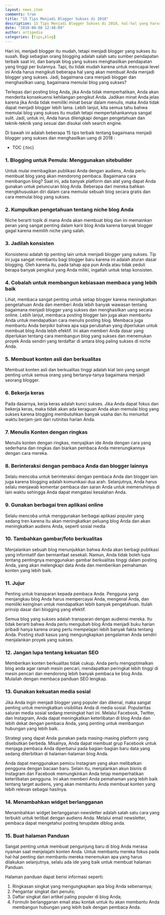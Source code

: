 ```yaml
---
layout: news_item
comments: true
title: "15 Tips Menjadi Blogger Sukses di 2018"
description: 15 Tips Menjadi Blogger Sukses di 2018, hal-hal yang harus diperhatikan dalam memulai blogging dan menjadi blogger yang sukses.
date: "2018-08-08 12:48:09"
author: artipedia
categories: [tips,blog]
---
```


Hari ini, menjadi blogger itu mudah, tetapi menjadi blogger yang sukses itu susah. Bagi sebagian orang blogging adalah salah satu sumber pendapatan terbaik saat ini, dan banyak blog yang sukses menghasilkan pendapatan yang tinggi per bulannya. Tapi, itu tidak mudah karena untuk mencapai level ini Anda harus mengikuti beberapa hal yang akan membuat Anda menjadi blogger yang sukses. Jadi, bagaimana cara menjadi blogger dan menghasilkan uang, bagaimana memulai blog yang sukses?

Terlepas dari posting blog Anda, jika Anda tidak memperhatikan, Anda akan menderita konsekuensi kehilangan pengikut Anda. Jadikan minat Anda jelas karena jika Anda tidak memiliki minat besar dalam menulis, maka Anda tidak dapat menjadi blogger lebih lama. Lebih lanjut, kita semua tahu bahwa memulai blog yang sukses itu mudah tetapi mempertahankannya sangat sulit. Jadi, untuk ini, Anda harus dilengkapi dengan pengetahuan dan teknik-teknik yang sesuai dan disukai oleh search engine.

Di bawah ini adalah beberapa 15 tips terbaik tentang bagaimana menjadi blogger yang sukses dan menghasilkan uang di 2018 :

* TOC
{:toc}

### 1. Blogging untuk Pemula: Menggunakan sitebuilder

Untuk mulai membagikan publikasi Anda dengan audiens, Anda perlu membuat blog yang akan mendorong pembaca. Bagaimana cara membangun blog? Saat ini, ada banyak platform dan alat yang dapat Anda gunakan untuk peluncuran blog Anda. Beberapa dari mereka bahkan mengkhususkan diri dalam cara memulai sebuah blog secara gratis dan cara memulai blog yang sukses.

### 2. Kumpulkan pengetahuan tentang niche blog Anda
Niche berarti topik di mana Anda akan membuat blog dan ini memainkan peran yang sangat penting dalam karir blog Anda karena banyak blogger gagal karena memilih niche yang salah.

### 3. Jadilah konsisten 
Konsistensi adalah tip penting lain untuk menjadi blogger yang sukses. Tip ini juga sangat membantu bagi blogger baru karena ini adalah aturan dasar blogging. Oleh karena itu, pada tahap apa pun Anda atau tidak peduli berapa banyak pengikut yang Anda miliki, ingatlah untuk tetap konsisten.

### 4. Cobalah untuk membangun kebiasaan membaca yang lebih baik
Lihat, membaca sangat penting untuk setiap blogger karena meningkatkan pengetahuan Anda dan memberi Anda lebih banyak wawasan tentang bagaimana menjadi blogger yang sukses dan menghasilkan uang secara online. Lebih lanjut, membaca posting blogger lain juga akan membantu Anda untuk mendapatkan cara menulis posting blog. Membaca juga membantu Anda berpikir bahwa apa saja perubahan yang diperlukan untuk membuat blog Anda lebih efektif. Ini akan memberi Anda dasar yang diperlukan tentang cara membangun blog yang sukses dan menemukan proyek Anda sendiri yang terdaftar di antara blog paling sukses di niche Anda.

### 5. Membuat konten asli dan berkualitas
Membuat konten asli dan berkualitas tinggi adalah kiat lain yang sangat penting untuk semua orang yang bertanya-tanya bagaimana menjadi seorang blogger. 

### 6. Bekerja keras
Pada dasarnya,  kerja keras adalah kunci sukses. Jika Anda dapat fokus dan bekerja keras, maka tidak akan ada keraguan Anda akan memulai blog yang sukses karena blogging membutuhkan banyak usaha dan itu menuntut waktu berjam-jam dari rutinitas harian Anda.

### 7. Menulis Konten dengan ringkas
Menulis konten dengan ringkas, menyajikan ide Anda dengan cara yang sederhana dan ringkas dan biarkan pembaca Anda merenungkannya dengan cara mereka.

### 8. Berinteraksi dengan pembaca Anda dan blogger lainnya
Selalu mencoba untuk berinteraksi dengan pembaca Anda dan blogger lain juga karena blogging adalah komunikasi dua arah. Selanjutnya, Anda harus selalu menjawab komentar pembaca dan saran Anda untuk memenuhinya di lain waktu sehingga Anda dapat mengatasi kesalahan Anda.

### 9. Gunakan berbagai tren aplikasi online
Selalu mencoba untuk menggunakan berbagai aplikasi populer yang sedang tren karena itu akan meningkatkan peluang blog Anda dan akan meningkatkan audiens Anda, seperti sosial media

### 10. Tambahkan gambar/foto berkualitas
Menjalankan sebuah blog menunjukkan bahwa Anda akan berbagi publikasi yang informatif dan bermanfaat sesekali. Namun, Anda tidak boleh lupa tentang pentingnya menggunakan gambar berkualitas tinggi dalam posting Anda, yang akan melengkapi data Anda dan memberikan pemahaman konten yang lebih baik.

### 11. Jujur
Penting untuk transparan kepada pembaca Anda. Pengguna yang menjangkau blog Anda harus mempercayai Anda, mengenal Anda, dan memiliki keinginan untuk mendapatkan lebih banyak pengetahuan. Itulah prinsip dasar dari blogging yang efektif.

Semua blog yang sukses adalah transparan dengan audiensi mereka. Itu tidak berarti bahwa Anda perlu mengubah blog Anda menjadi buku harian pribadi hanya karena orang perlu mempelajari lebih banyak fakta tentang Anda. Posting studi kasus yang mengungkapkan pengalaman Anda sendiri menjalankan proyek yang sukses. 

### 12. Jangan lupa tentang kekuatan SEO
Memberikan konten berkualitas tidak cukup. Anda perlu mengoptimalkan blog anda agar ramah mesin pencari, mendapatkan peringkat lebih tinggi di mesin pencari dan mendorong lebih banyak pembaca ke blog Anda. Mulailah dengan membaca panduan SEO lengkap.

### 13. Gunakan kekuatan media sosial
Jika Anda ingin menjadi blogger yang populer dan dikenal, maka sangat penting untuk meningkatkan visibilitas Anda di media sosial. Popularitas saluran media sosial sedang meningkat hari ini. Melalui Facebook, Twitter, dan Instagram, Anda dapat meningkatkan keterlibatan di blog Anda dan lebih dekat dengan pembaca Anda, yang penting untuk membangun hubungan yang lebih baik.

Strategi yang dapat Anda gunakan pada masing-masing platform yang disebutkan berbeda. Misalnya, Anda dapat membuat grup Facebook untuk menjaga pembaca Anda diperbarui pada bagian-bagian baru data yang sedang diterbitkan di halaman-halaman blog Anda.

Anda dapat menggunakan pemicu Instagram yang akan melibatkan pengguna dengan bacaan baru. Selain itu, menjalankan akun bisnis di Instagram dan Facebook memungkinkan Anda tetap memperhatikan keterlibatan pengguna. Ini akan memberi Anda pemahaman yang lebih baik tentang target audiens, yang akan membantu Anda membuat konten yang lebih relevan sebagai hasilnya.

### 14. Menambahkan widget berlangganan
Menambahkan widget berlangganan newsletter adalah salah satu cara yang terbukti untuk terlibat dengan audiens Anda. Melalui email newsletter, pembaca dapat mengetahui posting terupdate diblog anda.

### 15. Buat halaman Panduan
Sangat penting untuk membuat pengunjung baru di blog Anda merasa nyaman saat menjelajahi konten Anda. Untuk membantu mereka fokus pada hal-hal penting dan membantu mereka menemukan apa yang harus dilakukan selanjutnya, selalu ada ide yang baik untuk membuat halaman Panduan.

Halaman panduan dapat berisi informasi seperti:

1. Ringkasan singkat yang mengungkapkan apa blog Anda sebenarnya;
2. Pengantar singkat dari penulis;
3. Daftar singkat dari artikel paling populer di blog Anda;
4. Formulir berlangganan email atau kontak untuk itu akan membantu Anda membangun hubungan yang lebih baik dengan pembaca Anda.
